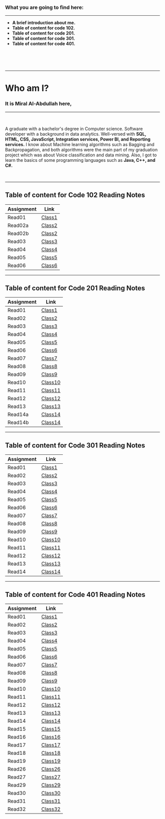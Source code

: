 
### What you are going to find here:

<hr>

- **A brief introduction about me.**
- **Table of content for code 102.**
- **Table of content for code 201.**
- **Table of content for code 301.**
- **Table of content for code 401.**


<br>
<br>
<br>
<hr>




# **Who am I?**  

### It is **Miral Al-Abdullah** here, 

<hr>
<br>

A graduate with a bachelor's degree in Computer science. Software developer with a background in data analytics. Well-versed with **SQL, HTML, CSS, JavaScript, Integration services, Power BI, and Reporting services.**
I know about Machine learning algorithms such as Bagging and Backpropagation, and both algorithms were the main part of my graduation project which was about Voice classification and data mining. Also, I got to learn the basics of some programming languages such as **Java, C++, and C#.** 


<br>



<hr>







## Table of content for **Code 102 Reading Notes**

| Assignment  | Link                                  |
| ----------- | ------------------------------------- |
| Read01      | [Class1](Code102/Read01.md)           |
| Read02a     | [Class2](Code102/Read02.md)           |
| Read02b     | [Class2](Code102/Version-Control.md)  |  
| Read03      | [Class3](Code102/Read03.md)           |
| Read04      | [Class4](Code102/Read04.md)           |
| Read05      | [Class5](Code102/Read05.md)           |
| Read06      | [Class6](Code102/Read06.md)           |

<hr>



## Table of content for **Code 201 Reading Notes**

| Assignment  | Link                           |
| ----------- | ------------------------------ |
| Read01      | [Class1](Code201/Read01.md)    |
| Read02      | [Class2](Code201/Read02.md)    |
| Read03      | [Class3](Code201/Read03.md)    |  
| Read04      | [Class4](Code201/Read04.md)    |
| Read05      | [Class5](Code201/Read05.md)    |
| Read06      | [Class6](Code201/Read06.md)    |
| Read07      | [Class7](Code201/Read07.md)    |
| Read08      | [Class8](Code201/Read08.md)    |
| Read09      | [Class9](Code201/Read09.md)    |
| Read10      | [Class10](Code201/Read10.md)   |
| Read11      | [Class11](Code201/Read11.md)   |
| Read12      | [Class12](Code201/Read12.md)   |
| Read13      | [Class13](Code201/Read13.md)   |
| Read14a     | [Class14](Code201/Read14a.md)  |
| Read14b     | [Class14](Code201/Read14b.md)  |

<hr>

## Table of content for **Code 301 Reading Notes**

| Assignment  | Link                           |
| ----------- | ------------------------------ |
| Read01      | [Class1](Code301/Read01.md)    |
| Read02      | [Class2](Code301/Read02.md)    |
| Read03      | [Class3](Code301/Read03.md)    |  
| Read04      | [Class4](Code301/Read04.md)    |
| Read05      | [Class5](Code301/Read05.md)    |
| Read06      | [Class6](Code301/Read06.md)    |
| Read07      | [Class7](Code301/Read07.md)    |
| Read08      | [Class8](Code301/Read08.md)    |
| Read09      | [Class9](Code301/Read09.md)    |
| Read10      | [Class10](Code301/Read10.md)   |
| Read11      | [Class11](Code301/Read11.md)   |
| Read12      | [Class12](Code301/Read12.md)   |
| Read13      | [Class13](Code301/Read13.md)   |
| Read14      | [Class14](Code301/Read14.md)   |


<hr>

## Table of content for **Code 401 Reading Notes**

| Assignment  | Link                           |
| ----------- | ------------------------------ |
| Read01      | [Class1](Code401/Read01.md)    |
| Read02      | [Class2](Code401/Read02.md)    |
| Read03      | [Class3](Code401/Read03.md)    |  
| Read04      | [Class4](Code401/Read04.md)    |
| Read05      | [Class5](Code401/Read05.md)    |
| Read06      | [Class6](Code401/Read06.md)    |
| Read07      | [Class7](Code401/Read07.md)    |
| Read08      | [Class8](Code401/Read08.md)    |
| Read09      | [Class9](Code401/Read09.md)    |
| Read10      | [Class10](Code401/Read10.md)   |
| Read11      | [Class11](Code401/Read11.md)   |
| Read12      | [Class12](Code401/Read12.md)   |
| Read13      | [Class13](Code401/Read13.md)   |
| Read14      | [Class14]()   |
| Read15      | [Class15]()   |
| Read16      | [Class16](Code401/Read16.md)   |
| Read17      | [Class17](Code401/Read17.md)   |
| Read18      | [Class18](Code401/Read18.md)   |
| Read19      | [Class19](Code401/Read19.md)   |
| Read26      | [Class26](Code401/Read26.md)   |
| Read27      | [Class27](Code401/Read27.md)   |
| Read29      | [Class29](Code401/Read29.md)   |
| Read30      | [Class30](Code401\Read30.md)   |
| Read31      | [Class31](Code401\Read31.md)   |
| Read32      | [Class32](Code401\Read32.md)   |